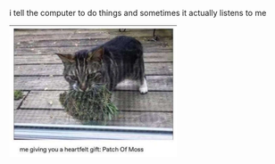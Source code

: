 i tell the computer to do things and sometimes it actually listens to me
<!--START_SECTION:update_image-->
<img src=https://raw.githubusercontent.com/sneakykestrel/sneakykestrel/main/.github/images/moss.jpg height="" width="300" align=left alt=kitty />
<!--END_SECTION:update_image-->

